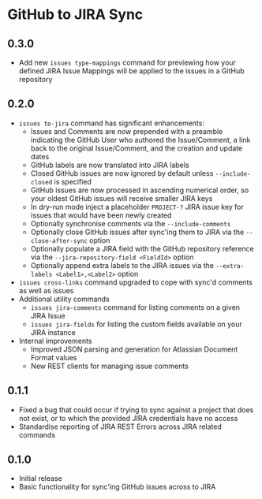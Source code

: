 # GitHub to JIRA Sync

## 0.3.0

- Add new `issues type-mappings` command for previewing how your defined JIRA Issue Mappings will be applied to the
  issues in a GitHub repository

## 0.2.0

- `issues to-jira` command has significant enhancements:
    - Issues and Comments are now prepended with a preamble indicating the GitHub User who authored the Issue/Comment, a
      link back to the original Issue/Comment, and the creation and update dates
    - GitHub labels are now translated into JIRA labels
    - Closed GitHub issues are now ignored by default unless `--include-closed` is specified
    - GitHub issues are now processed in ascending numerical order, so your oldest GitHub issues will receive smaller
      JIRA keys
    - In dry-run mode inject a placeholder `PROJECT-?` JIRA issue key for issues that would have been newly created
    - Optionally synchronise comments via the `--include-comments`
    - Optionally close GitHub issues after sync'ing them to JIRA via the `--close-after-sync` option
    - Optionally populate a JIRA field with the GitHub repository reference via the `--jira-repository-field <FieldId>`
      option
    - Optionally append extra labels to the JIRA issues via the `--extra-labels <Label1>,<Label2>` option
- `issues cross-links` command upgraded to cope with sync'd comments as well as issues
- Additional utility commands
    - `issues jira-comments` command for listing comments on a given JIRA Issue
    - `issues jira-fields` for listing the custom fields available on your JIRA instance
- Internal improvements
    - Improved JSON parsing and generation for Atlassian Document Format values
    - New REST clients for managing issue comments

## 0.1.1

- Fixed a bug that could occur if trying to sync against a project that does not exist, or to which the provided 
  JIRA credentials have no access
- Standardise reporting of JIRA REST Errors across JIRA related commands

## 0.1.0

- Initial release
- Basic functionality for sync'ing GitHub issues across to JIRA